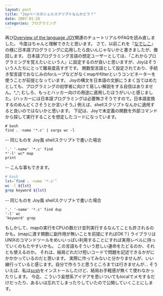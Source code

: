 ```yaml
---
layout: post
title: "Joyベースのシェルスクリプトなんかどう？"
date: 2007-01-28
categories: プログラミング
---
```

再び[Overview of the language JOY](http://www.latrobe.edu.au/philosophy/phimvt/joy/forth-joy.html)関連のチュートリアルやFAQを読み直しました。
今度はちゃんと理解できたと思います。
さて、以前これを『[なでしこ](http://nadesi.com/)』の様に日本語プログラミングに応用したら良いんじゃないかと書きましたが、撤回します。
日本語プログラミング言語の想定ユーザーとしては、『これからプログラミングを覚えたいという人』に設定するのが良いと思いますが、Joyはそういう人たちにとって難易度高すぎです。
関数型言語として設定されており、手続き型言語でおなじみのforループなどがなくmapやfilterというコンビネーターを使うことが前提となっています。
Joyの構文を日本語の文脈にうまく当てはめたとしても、プログラミングの初学者に向けて易しい解説をする自信はありません。^_^;
むしろ、もっとハッカー向けの用途に適用したほうがいいと感じました。(ハッカーには日本語プログラミングは必要無さそうですので。日本語変換するのめんどくさそうとか言いそう。)
例えば、shellスクリプトなんかに適用すると良いのではないかと思います。
下記は、Joyで未定義の関数を外部コマンドから探して実行することを想定したコードになっています。

```
# bash
find . -name '*.c' | xargs wc -l
```

-- 同じものを Joy風 shellスクリプトで書いた場合
```
'.' '-name' '*.c' find
*'-l' wc* map
print
```

-- こんな事もできます。
```bash
# bash
lst=`find . -name '*.c'`
wc -l ${lst}
grep keyword ${lst}
```

-- 同じものを Joy風 shellスクリプトで書いた場合
```
'.' '-name' '*.c' find dup
'-l' wc
'keyword' grep
```

もしかして、mapの実行をCPUの数だけ並列実行するなんてことも許されるのかも。(mapに渡す関数に副作用が無いことを前提にすればOK？)
ライブラリはUNIXのコマンドツールをめいいっぱい利用することにすれば実用レベルに持っていくのもたやすいかも。
この言語もそういう悲しい運命をたどるのか、それとも使えるのか。
それは、結局どれだけ短いコードで問題を記述できるかがにかかかっているのだと思います。
実際に作ってみないと分かりませんが、いい線行っていると感じます。自分で作ろうと思うところまでは行きませんが...
そういえば、私は[scsh](http://www.scsh.net/)をインストールしたけど、結局お手軽感が無くて使わなかったりします。
今迄、こういう妄想系アイデアを思いついてもlocalでメモするだけだったり、あるいは忘れてしまったりしていたので公開していくことにします。

